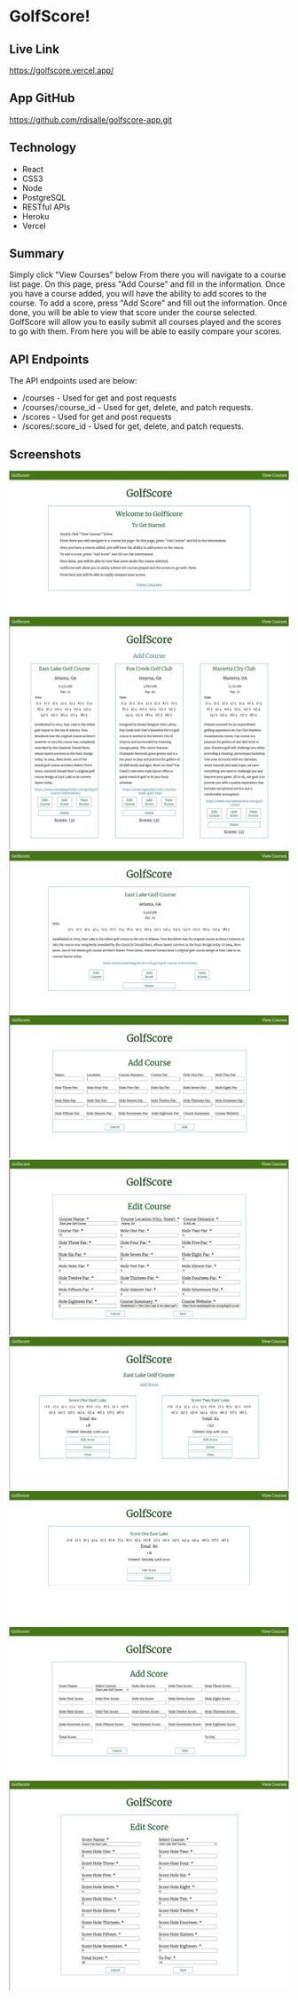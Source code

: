 # GolfScore!

## Live Link

https://golfscore.vercel.app/

## App GitHub

https://github.com/rdisalle/golfscore-app.git

## Technology
* React
* CSS3
* Node
* PostgreSQL
* RESTful APIs
* Heroku
* Vercel

## Summary
Simply click "View Courses" below
From there you will navigate to a course list page. On this page, press "Add Course" and fill in the information.
Once you have a course added, you will have the ability to add scores to the course.
To add a score, press "Add Score" and fill out the information.
Once done, you will be able to view that score under the course selected.
GolfScore will allow you to easily submit all courses played and the scores to go with them.
From here you will be able to easily compare your scores.

## API Endpoints
The API endpoints used are below:
* /courses - Used for get and post requests
* /courses/:course_id - Used for get, delete, and patch requests.
* /scores - Used for get and post requests
* /scores/:score_id - Used for get, delete, and patch requests.

## Screenshots
![Landing Page](/img/landing_page.png)
![View Courses Page](/img/view_courses_page.png)
![View Course](/img/view_course.png)
![Add Course](/img/add_course.png)
![Edit Course](/img/edit_course.png)
![View Scores](/img/view_scores.png)
![View Score](/img/view_score.png)
![Add Score](/img/add_score.png)
![Edit Score](/img/edit_score.png)


